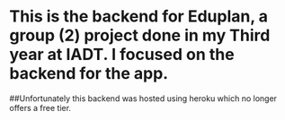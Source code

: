 # This is the backend for Eduplan, a group (2) project done in my Third year at IADT. I focused on the backend for the app.
##Unfortunately this backend was hosted using heroku which no longer offers a free tier.

